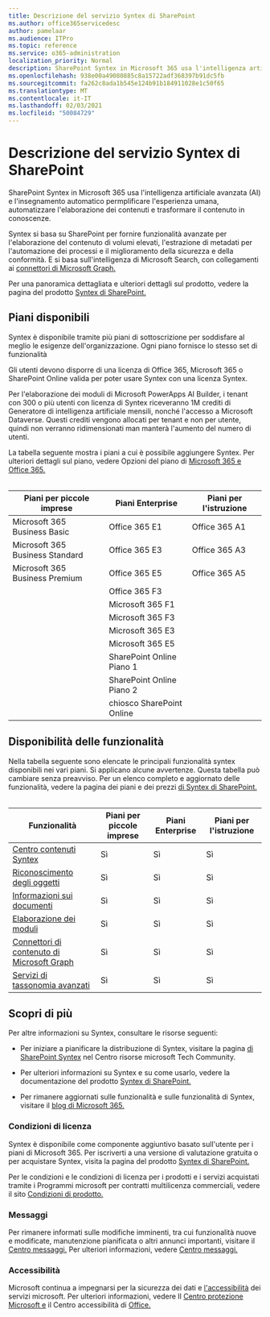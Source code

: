 ```yaml
---
title: Descrizione del servizio Syntex di SharePoint
ms.author: office365servicedesc
author: pamelaar
ms.audience: ITPro
ms.topic: reference
ms.service: o365-administration
localization_priority: Normal
description: SharePoint Syntex in Microsoft 365 usa l'intelligenza artificiale avanzata (AI) e l'insegnamento automatico permplificare l'esperienza umana, automatizzare l'elaborazione dei contenuti e trasformare il contenuto in conoscenze.
ms.openlocfilehash: 938e00a49080885c8a15722adf368397b91dc5fb
ms.sourcegitcommit: fa262c8ada1b545e124b91b184911028e1c50f65
ms.translationtype: MT
ms.contentlocale: it-IT
ms.lasthandoff: 02/03/2021
ms.locfileid: "50084729"
---
```

# <a name="sharepoint-syntex-service-description"></a>Descrizione del servizio Syntex di SharePoint 

SharePoint Syntex in Microsoft 365 usa l'intelligenza artificiale avanzata (AI) e l'insegnamento automatico permplificare l'esperienza umana, automatizzare l'elaborazione dei contenuti e trasformare il contenuto in conoscenze.

Syntex si basa su SharePoint per fornire funzionalità avanzate per l'elaborazione del contenuto di volumi elevati, l'estrazione di metadati per l'automazione dei processi e il miglioramento della sicurezza e della conformità. E si basa sull'intelligenza di Microsoft Search, con collegamenti ai [connettori di Microsoft Graph.](/microsoftsearch/connectors-overview)

Per una panoramica dettagliata e ulteriori dettagli sul prodotto, vedere la pagina del prodotto [Syntex di SharePoint.](https://aka.ms/sharepointsyntex)

## <a name="available-plans"></a>Piani disponibili

Syntex è disponibile tramite più piani di sottoscrizione per soddisfare al meglio le esigenze dell'organizzazione. Ogni piano fornisce lo stesso set di funzionalità

Gli utenti devono disporre di una licenza di Office 365, Microsoft 365 o SharePoint Online valida per poter usare Syntex con una licenza Syntex.

Per l'elaborazione dei moduli di Microsoft PowerApps AI Builder, i tenant con 300 o più utenti con licenza di Syntex riceveranno 1M crediti di Generatore di intelligenza artificiale mensili, nonché l'accesso a Microsoft Dataverse. Questi crediti vengono allocati per tenant e non per utente, quindi non verranno ridimensionati man manterà l'aumento del numero di utenti.

La tabella seguente mostra i piani a cui è possibile aggiungere Syntex. Per ulteriori dettagli sul piano, vedere Opzioni del piano di [Microsoft 365 e Office 365.](https://docs.microsoft.com/office365/servicedescriptions/office-365-platform-service-description/office-365-plan-options)<br><br>


| Piani per piccole imprese            | Piani Enterprise         | Piani per l'istruzione     |
| ------------------------------- | ------------------------ | ------------------- |
| Microsoft 365 Business Basic    | Office 365 E1            | Office 365 A1       |
| Microsoft 365 Business Standard | Office 365 E3            | Office 365 A3       |
| Microsoft 365 Business Premium  | Office 365 E5            | Office 365 A5       |
|                                 | Office 365 F3            |                     |
|                                 | Microsoft 365 F1         |                     |
|                                 | Microsoft 365 F3         |                     |
|                                 | Microsoft 365 E3         |                     |
|                                 | Microsoft 365 E5         |                     |
|                                 | SharePoint Online Piano 1 |                     |
|                                 | SharePoint Online Piano 2 |                     |
|                                 | chiosco SharePoint Online  |                     |

## <a name="feature-availability"></a>Disponibilità delle funzionalità

Nella tabella seguente sono elencate le principali funzionalità syntex disponibili nei vari piani. Si applicano alcune avvertenze. Questa tabella può cambiare senza preavviso. Per un elenco completo e aggiornato delle funzionalità, vedere la pagina dei piani e dei prezzi [di Syntex di SharePoint.](https://www.microsoft.com/microsoft-365/enterprise/sharepoint-syntex)<br><br>

| Funzionalità | Piani per piccole imprese | Piani Enterprise | Piani per l'istruzione |
|--|--|--|--|
| [Centro contenuti Syntex](sharepoint-syntex-features.md#syntex-content-center) | Sì | Sì | Sì |
| [Riconoscimento degli oggetti](sharepoint-syntex-features.md#object-recognition) | Sì | Sì | Sì |
| [Informazioni sui documenti](sharepoint-syntex-features.md#document-understanding) | Sì | Sì | Sì |
| [Elaborazione dei moduli](sharepoint-syntex-features.md#form-processing) | Sì | Sì | Sì |
| [Connettori di contenuto di Microsoft Graph](sharepoint-syntex-features.md#microsoft-graph-content-connectors) | Sì | Sì | Sì |
| [Servizi di tassonomia avanzati](sharepoint-syntex-features.md#advanced-taxonomy-services) | Sì | Sì | Sì |

## <a name="learn-more"></a>Scopri di più

Per altre informazioni su Syntex, consultare le risorse seguenti:

  - Per iniziare a pianificare la distribuzione di Syntex, visitare la pagina [di SharePoint Syntex](https://resources.techcommunity.microsoft.com/sharepoint-syntex/) nel Centro risorse microsoft Tech Community.

  - Per ulteriori informazioni su Syntex e su come usarlo, vedere la documentazione del prodotto [Syntex di SharePoint.](/microsoft-365/contentunderstanding/)

  - Per rimanere aggiornati sulle funzionalità e sulle funzionalità di Syntex, visitare il [blog di Microsoft 365.](https://go.microsoft.com/fwlink/?linkid=2084915)

### <a name="licensing-terms"></a>Condizioni di licenza

Syntex è disponibile come componente aggiuntivo basato sull'utente per i piani di Microsoft 365. Per iscriverti a una versione di valutazione gratuita o per acquistare Syntex, visita la pagina del prodotto [Syntex di SharePoint.](https://aka.ms/sharepointsyntex)

Per le condizioni e le condizioni di licenza per i prodotti e i servizi acquistati tramite i Programmi microsoft per contratti multilicenza commerciali, vedere il sito [Condizioni di prodotto.](https://www.microsoft.com/licensing/terms/)

### <a name="messaging"></a>Messaggi

Per rimanere informati sulle modifiche imminenti, tra cui funzionalità nuove e modificate, manutenzione pianificata o altri annunci importanti, visitare il [Centro messaggi.](https://go.microsoft.com/fwlink/p/?linkid=2070717) Per ulteriori informazioni, vedere [Centro messaggi.](/microsoft-365/admin/manage/message-center)

### <a name="accessibility"></a>Accessibilità

Microsoft continua a impegnarsi per la sicurezza dei dati e [l'accessibilità](https://www.microsoft.com/trust-center/compliance/accessibility) dei servizi microsoft. Per ulteriori informazioni, vedere Il [Centro protezione Microsoft e](https://www.microsoft.com/trust-center) il Centro accessibilità di [Office.](https://support.office.com/article/ecab0fcf-d143-4fe8-a2ff-6cd596bddc6d)
